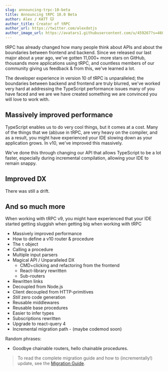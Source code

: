 ```yaml
---
slug: announcing-trpc-10-beta
title: Announcing tRPC 10.0 Beta
author: Alex / KATT 🐱
author_title: Creator of tRPC
author_url: https://twitter.com/alexdotjs
author_image_url: https://avatars1.githubusercontent.com/u/459267?s=460&v=4
---
```


tRPC has already changed how many people think about APIs and about the boundaries between frontend and backend. Since we released our last major about a year ago, we've gotten 11,000+ more stars on GitHub, thousands more applications using tRPC, and countless members of our community giving us feedback & from this, we've learned a lot.

The developer experience in version 10 of tRPC is unparalleled; the boundaries between backend and frontend are truly blurred, we've worked very hard at addressing the TypeScript performance issues many of you have faced and we are we have created something we are convinced you will love to work with.

## Massively improved performance

TypeScript enables us to do very cool things, but it comes at a cost. Many of the things that we (ab)use in tRPC, are very heavy on the compiler, and as a result, you might have experienced your IDE slowing down as your application grows. In v10, we've improved this massively.

We've done this through changing our API that allows TypeScript to be a lot faster, especially during incremental compilation, allowing your IDE to remain snappy.

## Improved DX

There was still a drift.

## And so much more

When working with tRPC v9, you might have experienced that your IDE started getting sluggish when getting big  when working with tRPC

- Massively improved performance
- How to define a v10 router & procedure
- The `t` object
- Calling a procedure
- Multiple input parsers
- Magical API / Unparalleled DX
  - CMD+clicking and refactoring from the frontend
  - React-library rewritten
  - Sub-routers
- Rewritten links
- Decoupled from Node.js
- Client decoupled from HTTP-primitives
- *Still* zero code generation
- Reusable middlewares
- Reusable base procedures
- Easier to infer types
- Subscriptions rewritten
- Upgrade to react-query 4
- Incremental migration path - (maybe codemod soon)



Random phrases:

- Goodbye chainable routers, hello chainable procedures.



> To read the complete migration guide and how to (incrementally!) update, see the [Migration Guide](https://trpc.io/docs/v10/migrate-from-v9-to-v10).
>
